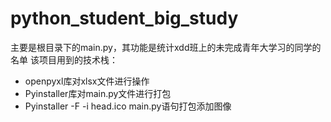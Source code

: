 # python_student_big_study
主要是根目录下的main.py，其功能是统计xdd班上的未完成青年大学习的同学的名单
该项目用到的技术栈：
- openpyxl库对xlsx文件进行操作
- Pyinstaller库对main.py文件进行打包
- Pyinstaller -F -i head.ico main.py语句打包添加图像
